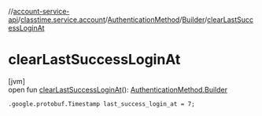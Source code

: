 //[account-service-api](../../../../index.md)/[classtime.service.account](../../index.md)/[AuthenticationMethod](../index.md)/[Builder](index.md)/[clearLastSuccessLoginAt](clear-last-success-login-at.md)

# clearLastSuccessLoginAt

[jvm]\
open fun [clearLastSuccessLoginAt](clear-last-success-login-at.md)(): [AuthenticationMethod.Builder](index.md)

`.google.protobuf.Timestamp last_success_login_at = 7;`
